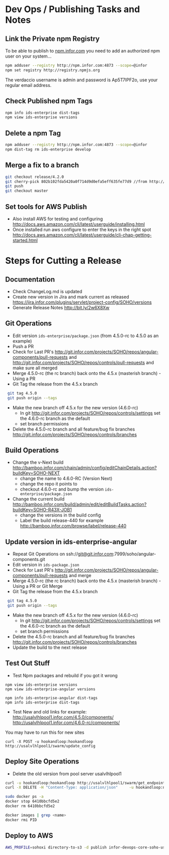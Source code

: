 # Dev Ops / Publishing Tasks and Notes

## Link the Private npm Registry
To be able to publish to [npm.infor.com](http://npm.infor.com:4873) you need to add an authorized npm user on your system...

```bash
npm adduser --registry http://npm.infor.com:4873 --scope=@infor
npm set registry http://registry.npmjs.org
```

The verdaccio username is admin and password is Ap5T7IPF2o, use your regular email address.


## Check Published npm Tags

```bash
npm info ids-enterprise dist-tags
npm view ids-enterprise versions
```

## Delete a npm Tag

```bash
npm adduser --registry http://npm.infor.com:4873 --scope=@infor
npm dist-tag rm ids-enterprise develop
```

## Merge a fix to a branch

```bash
git checkout release/4.2.0
git cherry-pick 802b102fda5420a0f714d9d0efa5eff635fe77d9 //from http://git.infor.com/projects/SOHO/repos/controls/commits
git push
git checkout master
```

## Set tools for AWS Publish

- Also install AWS for testing and configuring http://docs.aws.amazon.com/cli/latest/userguide/installing.html
- Once installed run aws configure to enter the keys in the right spot http://docs.aws.amazon.com/cli/latest/userguide/cli-chap-getting-started.html

# Steps for Cutting a Release

## Documentation
* Check ChangeLog.md is updated
* Create new version in Jira and mark current as released https://jira.infor.com/plugins/servlet/project-config/SOHO/versions
* Generate Release Notes http://bit.ly/2w6X8Xw

## Git Operations
* Edit version `ids-enterprise/package.json` (from 4.5.0-rc to 4.5.0 as an example)
* Push a PR
* Check for Last PR's http://git.infor.com/projects/SOHO/repos/angular-components/pull-requests and http://git.infor.com/projects/SOHO/repos/controls/pull-requests and make sure all merged
* Merge  4.5.0-rc (the rc branch) back onto the 4.5.x (masterish branch) - Using a PR
* Git Tag the release from the 4.5.x branch
```bash
 git tag 4.5.0
 git push origin --tags
```
* Make the new branch off 4.5.x for the new version (4.6.0-rc)
  * In git http://git.infor.com/projects/SOHO/repos/controls/settings set the 4.6.0-rc branch as the default
  * set branch permissions
* Delete the 4.5.0-rc branch and all feature/bug fix branches http://git.infor.com/projects/SOHO/repos/controls/branches

## Build Operations
* Change the v-Next build http://bamboo.infor.com/chain/admin/config/editChainDetails.action?buildKey=SOHO-NEXT
  * change the name to 4.6.0-RC (Version Next)
  * change the repo it points to
  * checkout 4.6.0-rc and bump the version `ids-enterprise/package.json`
* Change the current build http://bamboo.infor.com/build/admin/edit/editBuildTasks.action?buildKey=SOHO-R43X-JOB1
  * change the versions in the build config
  * Label the build release-440 for example http://bamboo.infor.com/browse/label/release-440

## Update version in ids-enterprise-angular
* Repeat Git Operations on ssh://git@git.infor.com:7999/soho/angular-components.git
* Edit version in `ids-package.json`
* Check for Last PR's http://git.infor.com/projects/SOHO/repos/angular-components/pull-requests and merge
* Merge 4.5.0-rc (the rc branch) back onto the 4.5.x (masterish branch) - Using a PR or Git Merge
* Git Tag the release from the 4.5.x branch
```bash
 git tag 4.5.0
 git push origin --tags
```
* Make the new branch off 4.5.x for the new version (4.6.0-rc)
  * In git http://git.infor.com/projects/SOHO/repos/controls/settings set the 4.6.0-rc branch as the default
  * set branch permissions
* Delete the 4.5.0-rc branch and all feature/bug fix branches http://git.infor.com/projects/SOHO/repos/controls/branches
* Update the build to the next release


## Test Out Stuff
* Test Npm packages and rebuild if you got it wrong
```
npm view ids-enterprise versions
npm view ids-enterprise-angular versions

npm info ids-enterprise-angular dist-tags
npm info ids-enterprise dist-tags

```

* Test New and old links for example:
http://usalvlhlpool1.infor.com/4.5.0/components/
http://usalvlhlpool1.infor.com/4.6.0-rc/components/

You may have to run this for new sites

```
curl -X POST -u hookandloop:hookandloop http://usalvlhlpool1/swarm/update_config
```


## Deploy Site Operations

* Delete the old version from pool server usalvlhlpool1
```bash
curl -u hookandloop:hookandloop http://usalvlhlpool1/swarm/get_endpoints
curl -X DELETE -H "Content-Type: application/json"     -u hookandloop:n98Y-uhPb-llGa-LdUl     http://usalvlhlpool1.infor.com/swarmproxy/rm_service     -d '{"name":"sohoxi-4-3-3-rc"}'

sudo docker ps -a
docker stop 6410bbcfd5e2
docker rm 6410bbcfd5e2

docker images | grep <name>
docker rmi PID
```

## Deploy to AWS

```bash
AWS_PROFILE=sohoxi directory-to-s3 -d publish infor-devops-core-soho-us-east-1/sohoxi/4.3.3 -v
```
